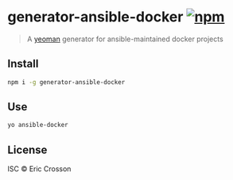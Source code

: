 # generator-ansible-docker [![npm](https://img.shields.io/npm/dt/generator-ansible-docker.svg)](https://www.npmjs.com/package/generator-ansible-docker)

> A [yeoman](https://github.com/yeoman) generator for ansible-maintained docker
> projects

## Install

```bash
npm i -g generator-ansible-docker
```

## Use

```bash
yo ansible-docker
```

## License

ISC © Eric Crosson
